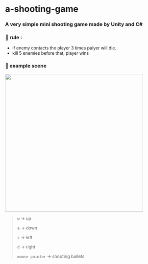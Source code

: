 # a-shooting-game
### A very simple mini shooting game made by Unity and C#

### 🥇 rule : 
- if enemy contacts the player 3 times palyer will die.
- kill 5 enemies before that, player wins

### 🥇 example scene

<img src="https://github.com/hyperhopi/a-shooting-game/assets/70691848/18549b5f-3296-4d33-887d-4f70cc8022d5" width="450">

> `w` -> up
> 
> `a` -> down
> 
> `s` -> left
> 
> `d` -> right
> 
> `mouse pointer` -> shooting bullets

